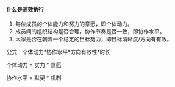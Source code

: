#### 什么是高效执行

1. 每位成员的个体能力和努力的意愿，即个体动力。
2. 成员间的组织结构是否合理，协作节奏是否一致，即协作水平。
3. 大家是否在朝着一个稳定的目标努力，即目标清晰度/方向有有效。

公式：个体动力\*协作水平\*方向有效性*时长

个体动力 = 实力 * 意愿

协作水平 = 默契 * 机制